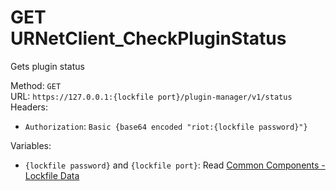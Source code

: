 # GET URNetClient_CheckPluginStatus

Gets plugin status  


Method: `GET`  
URL: `https://127.0.0.1:{lockfile port}/plugin-manager/v1/status`  
Headers:
 - `Authorization`: `Basic {base64 encoded "riot:{lockfile password}"}`

Variables:
 - `{lockfile password}` and `{lockfile port}`: Read [Common Components - Lockfile Data](../common-components.md#lockfile-data)

